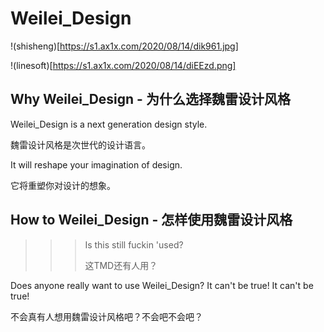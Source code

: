 # Weilei_Design

!(shisheng)[https://s1.ax1x.com/2020/08/14/dik961.jpg]

!(linesoft)[https://s1.ax1x.com/2020/08/14/diEEzd.png]

## Why Weilei_Design - 为什么选择魏雷设计风格

Weilei_Design is a next generation design style.

魏雷设计风格是次世代的设计语言。

It will reshape your imagination of design.

它将重塑你对设计的想象。

## How to Weilei_Design - 怎样使用魏雷设计风格

>>> Is this still fuckin 'used?
>>> 
>>> 这TMD还有人用？

Does anyone really want to use Weilei_Design? It can't be true! It can't be true!

不会真有人想用魏雷设计风格吧？不会吧不会吧？
